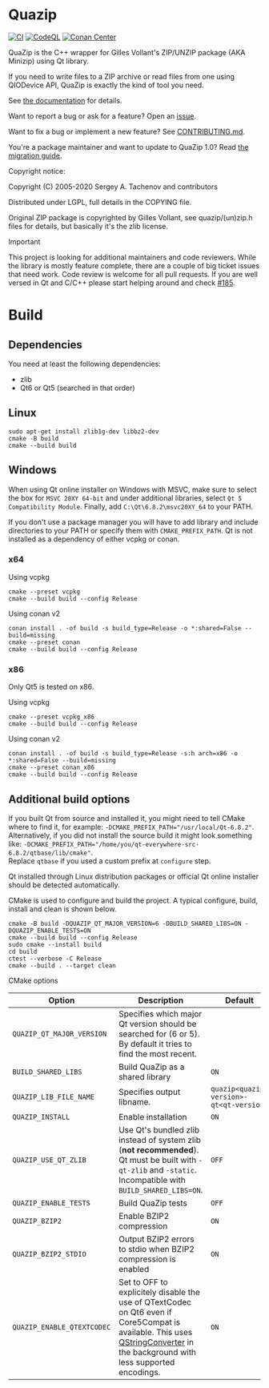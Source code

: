 # Quazip

[![CI](https://github.com/stachenov/quazip/actions/workflows/ci.yml/badge.svg?branch=master)](https://github.com/stachenov/quazip/actions/workflows/ci.yml)
[![CodeQL](https://github.com/stachenov/quazip/actions/workflows/github-code-scanning/codeql/badge.svg)](https://github.com/stachenov/quazip/actions/workflows/github-code-scanning/codeql)
[![Conan Center](https://shields.io/conan/v/quazip)](https://conan.io/center/recipes/quazip)

QuaZip is the C++ wrapper for Gilles Vollant's ZIP/UNZIP package
(AKA Minizip) using Qt library.

If you need to write files to a ZIP archive or read files from one
using QIODevice API, QuaZip is exactly the kind of tool you need.

See [the documentation](https://stachenov.github.io/quazip/) for details.

Want to report a bug or ask for a feature? Open an [issue](https://github.com/stachenov/quazip/issues).

Want to fix a bug or implement a new feature? See [CONTRIBUTING.md](CONTRIBUTING.md).

You're a package maintainer and want to update to QuaZip 1.0? Read [the migration guide](https://github.com/stachenov/quazip/blob/master/QuaZip-1.x-migration.md).

Copyright notice:

Copyright (C) 2005-2020 Sergey A. Tachenov and contributors

Distributed under LGPL, full details in the COPYING file.

Original ZIP package is copyrighted by Gilles Vollant, see
quazip/(un)zip.h files for details, but basically it's the zlib license.

> [!IMPORTANT]
> This project is looking for additional maintainers and code reviewers. While the library is mostly feature complete, there are a couple of big ticket issues that need work.
> Code review is welcome for all pull requests. If you are well versed in Qt and C/C++ please start helping around and check [#185](https://github.com/stachenov/quazip/issues/185). 

# Build

## Dependencies
You need at least the following dependencies:
- zlib
- Qt6 or Qt5 (searched in that order)

## Linux
```
sudo apt-get install zlib1g-dev libbz2-dev
cmake -B build
cmake --build build
```

## Windows

When using Qt online installer on Windows with MSVC, make sure to select the box for `MSVC 20XY 64-bit` and under additional libraries, select `Qt 5 Compatibility Module`.
Finally, add `C:\Qt\6.8.2\msvc20XY_64` to your PATH.

If you don't use a package manager you will have to add library and include directories to your PATH or specify them with `CMAKE_PREFIX_PATH`.
Qt is not installed as a dependency of either vcpkg or conan.

### x64
Using vcpkg
```
cmake --preset vcpkg
cmake --build build --config Release
```

Using conan v2
```
conan install . -of build -s build_type=Release -o *:shared=False --build=missing
cmake --preset conan
cmake --build build --config Release
```

### x86
Only Qt5 is tested on x86.

Using vcpkg
```
cmake --preset vcpkg_x86
cmake --build build --config Release
```

Using conan v2
```
conan install . -of build -s build_type=Release -s:h arch=x86 -o *:shared=False --build=missing
cmake --preset conan_x86
cmake --build build --config Release
```

## Additional build options
If you built Qt from source and installed it, you might need to tell CMake where to find it, for example: `-DCMAKE_PREFIX_PATH="/usr/local/Qt-6.8.2"`.  
Alternatively, if you did not install the source build it might look something like: `-DCMAKE_PREFIX_PATH="/home/you/qt-everywhere-src-6.8.2/qtbase/lib/cmake"`.  
Replace `qtbase` if you used a custom prefix at `configure` step.

Qt installed through Linux distribution packages or official Qt online installer should be detected automatically.

CMake is used to configure and build the project. A typical configure, build, install and clean is shown below.

```
cmake -B build -DQUAZIP_QT_MAJOR_VERSION=6 -DBUILD_SHARED_LIBS=ON -DQUAZIP_ENABLE_TESTS=ON
cmake --build build --config Release
sudo cmake --install build
cd build
ctest --verbose -C Release
cmake --build . --target clean
```

CMake options

| Option                      | Description                                                                                                                                                   | Default |
|-----------------------------|---------------------------------------------------------------------------------------------------------------------------------------------------------------|---------|
| `QUAZIP_QT_MAJOR_VERSION`   | Specifies which major Qt version should be searched for (6 or 5). By default it tries to find the most recent.                                                |         |
| `BUILD_SHARED_LIBS`         | Build QuaZip as a shared library                                                                                                                              | `ON`    |
| `QUAZIP_LIB_FILE_NAME`   | Specifies output libname.                                                                                                                                        | `quazip<quazip-version>-qt<qt-version>` |
| `QUAZIP_INSTALL`            | Enable installation                                                                                                                                           | `ON`    |
| `QUAZIP_USE_QT_ZLIB`        | Use Qt's bundled zlib instead of system zlib (**not recommended**). Qt must be built with `-qt-zlib` and `-static`. Incompatible with `BUILD_SHARED_LIBS=ON`. | `OFF`   |
| `QUAZIP_ENABLE_TESTS`       | Build QuaZip tests                                                                                                                                            | `OFF`   |
| `QUAZIP_BZIP2`              | Enable BZIP2 compression                                                                                                                                      | `ON`    |
| `QUAZIP_BZIP2_STDIO`        | Output BZIP2 errors to stdio when BZIP2 compression is enabled                                                                                                | `ON`    |
| `QUAZIP_ENABLE_QTEXTCODEC`  | Set to OFF to explicitely disable the use of QTextCodec on Qt6 even if Core5Compat is available. This uses [QStringConverter](https://doc.qt.io/qt-6/qstringconverter.html) in the background with less supported encodings. | `ON`    |


